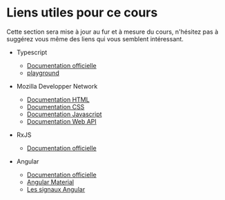 # Liens utiles pour ce cours

Cette section sera mise à jour au fur et à mesure du cours, n'hésitez pas à suggérez vous même des liens qui vous semblent intéressant.

* Typescript
  * [Documentation officielle](https://www.typescriptlang.org/docs/home.html)
  * [playground](https://www.typescriptlang.org/play)

* Mozilla Developper Network
  * [Documentation HTML](https://developer.mozilla.org/fr/docs/Web/HTML)
  * [Documentation CSS](https://developer.mozilla.org/fr/docs/Web/CSS)
  * [Documentation Javascript](https://developer.mozilla.org/fr/docs/Web/JavaScript)
  * [Documentation Web API](https://developer.mozilla.org/fr/docs/Web/API)

* RxJS
  * [Documentation officielle](https://rxjs.dev/guide/overview)

* Angular
  * [Documentation officielle](https://angular.io/docs)
  * [Angular Material](https://material.angular.io/)
  * [Les signaux Angular](https://angular.io/guide/signals)

<!-- Liens :
éditeur de graphe : https://edotor.net/
-->
